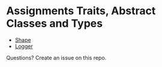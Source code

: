 # Assignments Traits, Abstract Classes and Types
* [Shape](Shape.md)
* [Logger](Logger.md)

Questions? Create an issue on this repo.
